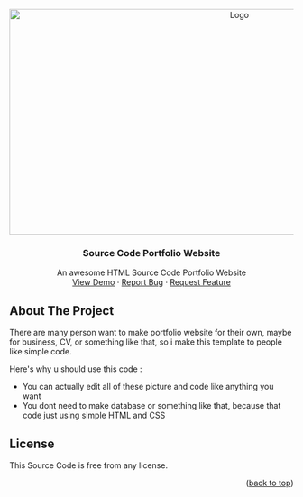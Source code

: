 <div id="top"></div>
<!--
*** Thanks for checking out the Best-README-Template. If you have a suggestion
*** that would make this better, please fork the repo and create a pull request
*** or simply open an issue with the tag "enhancement".
*** Don't forget to give the project a star!
*** Thanks again! Now go create something AMAZING! :D
-->



<!-- PROJECT SHIELDS -->
<!--
*** I'm using markdown "reference style" links for readability.
*** Reference links are enclosed in brackets [ ] instead of parentheses ( ).
*** See the bottom of this document for the declaration of the reference variables
*** for contributors-url, forks-url, etc. This is an optional, concise syntax you may use.
*** https://www.markdownguide.org/basic-syntax/#reference-style-links
-->




<!-- PROJECT LOGO -->
<br />
<div align="center">
  <a href="https://github.com/arjunaayasa/Source-Code-HTML-Portfolio-Website.">
    <img src="https://i.ibb.co/JHbKtqS/Screenshot-8.png" alt="Logo" width="800" height="400">
  </a>

  <h3 align="center">Source Code Portfolio Website</h3>

  <p align="center">
    An awesome HTML Source Code Portfolio Website
    <br />
    <a href="https://arjunaayasa.id/">View Demo</a>
    ·
    <a href="https://github.com/arjunaayasa/Source-Code-HTML-Portfolio-Website./issues">Report Bug</a>
    ·
    <a href="https://github.com/arjunaayasa/Source-Code-HTML-Portfolio-Website./issues">Request Feature</a>
  </p>
</div>





<!-- ABOUT THE PROJECT -->
## About The Project


There are many person want to make portfolio website for their own, maybe for business, CV, or something like that, so i make this template to people like simple code.

Here's why u should use this code :
* You can actually edit all of these picture and code like anything you want
* You dont need to make database or something like that, because that code just using simple HTML and CSS



<!-- LICENSE -->
## License

This Source Code is free from any license.

<p align="right">(<a href="#top">back to top</a>)</p>



